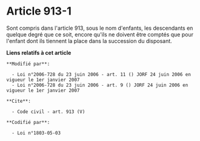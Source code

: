 # Article 913-1

Sont compris dans l'article 913, sous le nom d'enfants, les descendants en quelque degré que ce soit, encore qu'ils ne
doivent être comptés que pour l'enfant dont ils tiennent la place dans la succession du disposant.

**Liens relatifs à cet article**

	**Modifié par**:

	  - Loi n°2006-728 du 23 juin 2006 - art. 11 () JORF 24 juin 2006 en vigueur le 1er janvier 2007
	  - Loi n°2006-728 du 23 juin 2006 - art. 9 () JORF 24 juin 2006 en vigueur le 1er janvier 2007

	**Cite**:

	  - Code civil - art. 913 (V)

	**Codifié par**:

	  - Loi n°1803-05-03

